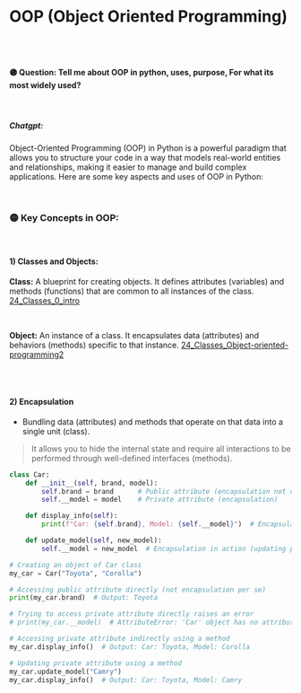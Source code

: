# OOP (Object Oriented Programming)

<br>
<br>

#### 🟣 Question: Tell me about OOP in python, uses, purpose, For what its most widely used?

<br>

##### Chatgpt:

Object-Oriented Programming (OOP) in Python is a powerful paradigm that allows you to structure your code in a way that models real-world entities and relationships, making it easier to manage and build complex applications. Here are some key aspects and uses of OOP in Python:

<br>

### 🟡 Key Concepts in OOP:

<br>

#### 1) Classes and Objects:

**Class:** A blueprint for creating objects. It defines attributes (variables) and methods (functions) that are common to all instances of the class.
[24_Classes_0_intro](./24_Classes_0_intro.md)

<br>

**Object:** An instance of a class. It encapsulates data (attributes) and behaviors (methods) specific to that instance. [24_Classes_Object-oriented-programming2](24_Classes_Object-oriented-programming2.md)

<br>
<br>

#### 2) Encapsulation

- Bundling data (attributes) and methods that operate on that data into a single unit (class).

> It allows you to hide the internal state and require all interactions to be performed through well-defined interfaces (methods).

```python
class Car:
    def __init__(self, brand, model):
        self.brand = brand      # Public attribute (encapsulation not directly related here)
        self.__model = model    # Private attribute (encapsulation)

    def display_info(self):
        print(f"Car: {self.brand}, Model: {self.__model}")  # Encapsulation in action (accessing private attribute indirectly)

    def update_model(self, new_model):
        self.__model = new_model  # Encapsulation in action (updating private attribute)

# Creating an object of Car class
my_car = Car("Toyota", "Corolla")

# Accessing public attribute directly (not encapsulation per se)
print(my_car.brand)  # Output: Toyota

# Trying to access private attribute directly raises an error
# print(my_car.__model)  # AttributeError: 'Car' object has no attribute '__model'

# Accessing private attribute indirectly using a method
my_car.display_info()  # Output: Car: Toyota, Model: Corolla

# Updating private attribute using a method
my_car.update_model("Camry")
my_car.display_info()  # Output: Car: Toyota, Model: Camry

```
